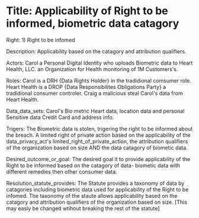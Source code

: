 
# Title: Applicability of Right to be informed, biometric data catagory #

Right: 1) Right to be infomed

Description: Applicability based on the catagory and attribution qualifiers.

Actors: Carol a Personal Digital Identity who uploads Biometric data to Heart Health, LLC. an Organization for Health monitoring of 1M Customers's.

Roles: Carol is a DRH {Data Rights Holder} in the tradidional comsumer role.  Heart Health is a  DROP {Data Responsibilites Obligations Party} a tradidional
consumer controler. Craig a malicious steal Carol's data from Heart Health.

Data_data_sets: Carol's Bio metric Heart data, location data and personal Sensitive data Credit Card and address info. 

Trigers: The Biometric data is stolen, trigering the right to be informed about the breach. A limited right of private action based on the 
applicability of the data_privacy_act's limited_right_of_private_action,  the  attribution qualifiers of the organization based on size AND the data catagory of biometic data.

Desired_outcome_or_goal: The desired goal it to provide applicability of the Right to be informed based on the catagory of data- biometic data with different 
remedies then other consumer data.

Resolution_statute_provides: The Statute provides a taxonomy of data by catagories including biometric data used for applicability of the Right to be infomed.
The taxonomy of the staute allows applicability based on the catagory and attribution qualifiers of the organization based on size. [This may easly be changed 
wtihout breaking the rest of the statute] 


